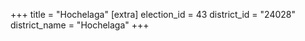 +++
title = "Hochelaga"
[extra]
election_id = 43
district_id = "24028"
district_name = "Hochelaga"
+++
